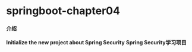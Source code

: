 # springboot-chapter04

#### 介绍
**Initialize the new project about Spring Security**
**Spring Security学习项目**

